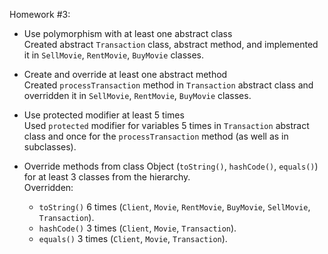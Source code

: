 Homework #3:

- Use polymorphism with at least one abstract class  
    Created abstract `Transaction` class, abstract method, and implemented it in `SellMovie`, `RentMovie`, `BuyMovie` classes.  

- Create and override at least one abstract method  
    Created `processTransaction` method in `Transaction` abstract class and overridden it in `SellMovie`, `RentMovie`, `BuyMovie` classes.  

- Use protected modifier at least 5 times  
    Used `protected` modifier for variables 5 times in `Transaction` abstract class and once for the `processTransaction` method (as well as in subclasses).  

- Override methods from class Object (`toString()`, `hashCode()`, `equals()`) for at least 3 classes from the hierarchy.  
    Overridden:  
    - `toString()` 6 times (`Client`, `Movie`, `RentMovie`, `BuyMovie`, `SellMovie`, `Transaction`).  
    - `hashCode()` 3 times (`Client`, `Movie`, `Transaction`).  
    - `equals()` 3 times (`Client`, `Movie`, `Transaction`).  
